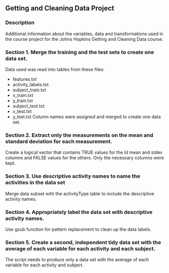 ## Getting and Cleaning Data Project


### Description
Additional information about the variables, data and transformations used in the course project for the Johns Hopkins Getting and Cleaning Data course.


### Section 1. Merge the training and the test sets to create one data set.

Data used was read into tables from these files:
- features.txt
- activity_labels.txt
- subject_train.txt
- x_train.txt
- y_train.txt
- subject_test.txt
- x_test.txt
- y_test.txt
Column names were assigned and merged to create one data set.

### Section 2. Extract only the measurements on the mean and standard deviation for each measurement. 

Create a logical vector that contains TRUE values for the Id mean and stdev columns and FALSE values for the others.
Only the necessary columns were kept.

### Section 3. Use descriptive activity names to name the activities in the data set

Merge data subset with the activityType table to include the descriptive activity names.

### Section 4. Appropriately label the data set with descriptive activity names.

Use gsub function for pattern replacement to clean up the data labels.

### Section 5. Create a second, independent tidy data set with the average of each variable for each activity and each subject. 

The script needs to produce only a data set with the average of each variable for each activity and subject.